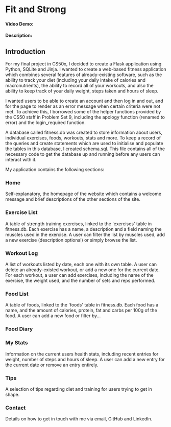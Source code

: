 # Fit and Strong
#### Video Demo:  <URL HERE>
#### Description:

## Introduction

For my final project in CS50x, I decided to create a Flask application using Python, SQLite and Jinja. I wanted to create a web-based fitness application 
which combines several features of already-existing software, such as the ability to track your diet (including your daily intake of calories and 
macronutrients), the ability to record all of your workouts, and also the ability to keep track of your daily weight, steps taken and hours of sleep.

I wanted users to be able to create an account and then log in and out, and for the page to render as an error message when certain criteria were not met. To achieve this, I borrowed some of the helper functions provided by the CS50 staff in Problem Set 9, including the apology function (renamed to error) and the login_required function.

A database called fitness.db was created to store information about users, individual exercises, foods, workouts, stats and more. To keep a record of the 
queries and create statements which are used to initialise and populate the tables in this database, I created schema.sql. This file contains all of the
necessary code to get the database up and running before any users can interact with it.

My application contains the following sections: 

### Home

Self-explanatory, the homepage of the website which contains a welcome message and brief descriptions of the other sections of the site.

### Exercise List

A table of strength training exercises, linked to the 'exercises' table in fitness.db. Each exercise has a name, a description and a field naming the muscles used in the exercise. A user can filter the list by muscles used, add a new exercise (description optional) or simply browse the list. 

### Workout Log

A list of workouts listed by date, each one with its own table. A user can delete an already-existed workout, or add a new one for the current date. For each workout, 
a user can add exercises, including the name of the exercise, the weight used, and the number of sets and reps performed.

### Food List

A table of foods, linked to the 'foods' table in fitness.db. Each food has a name, and the amount of calories, protein, fat and carbs per 100g of the food. A user can add a new food or filter by...

### Food Diary



### My Stats

Information on the current users health stats, including recent entries for weight, number of steps and hours of sleep. A user can add a new entry for the current date or remove an entry entirely. 

### Tips

A selection of tips regarding diet and training for users trying to get in shape.

### Contact

Details on how to get in touch with me via email, GitHub and LinkedIn.

